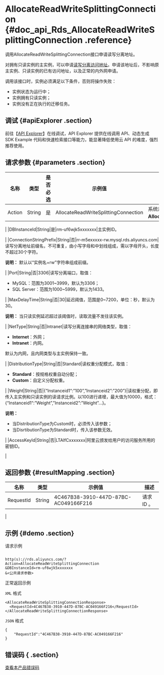 # AllocateReadWriteSplittingConnection {#doc_api_Rds_AllocateReadWriteSplittingConnection .reference}

调用AllocateReadWriteSplittingConnection接口申请读写分离地址。

对拥有只读实例的主实例，可以申请[读写分离访问地址](~~51073~~)。申请该地址后，不影响原主实例、只读实例的已有访问地址，以及正常的内外网申请。

调用该接口时，实例必须满足以下条件，否则将操作失败：

-   实例状态为运行中；
-   实例拥有只读实例；
-   实例没有正在执行的迁移任务。

## 调试 {#apiExplorer .section}

前往【[API Explorer](https://api.aliyun.com/#product=Rds&api=AllocateReadWriteSplittingConnection)】在线调试，API Explorer 提供在线调用 API、动态生成 SDK Example 代码和快速检索接口等能力，能显著降低使用云 API 的难度，强烈推荐使用。

## 请求参数 {#parameters .section}

|名称|类型|是否必选|示例值|描述|
|--|--|----|---|--|
|Action|String|是|AllocateReadWriteSplittingConnection|系统规定参数，取值：**AllocateReadWriteSplittingConnection**。

 |
|DBInstanceId|String|是|rm-uf6wjk5xxxxxxx|主实例ID。

 |
|ConnectionStringPrefix|String|否|rr-m5exxxxx-rw.mysql.rds.aliyuncs.com|读写分离地址前缀名，不可重复，由小写字母和中划线组成，需以字母开头，长度不超过30个字符。

 **说明：** 默认以“实例名+rw”字符串组成前缀。

 |
|Port|String|否|3306|读写分离端口，取值：

 -   MySQL：范围为3001~3999，默认为3306；
-   SQL Server：范围为1000~5999，默认为1433。

 |
|MaxDelayTime|String|否|30|延迟阈值，范围是0~7200，单位：秒，默认为30。

 **说明：** 当只读实例延迟超过该阈值时，读取流量不发往该实例。

 |
|NetType|String|否|Intranet|读写分离连接串的网络类型，取值：

 -   **Internet**：外网；
-   **Intranet**：内网。

 默认为内网，且内网类型与主实例保持一致。

 |
|DistributionType|String|否|Standard|读权重分配模式，取值：

 -   **Standard**：按规格权重自动分配；
-   **Custom**：自定义分配权重。

 |
|Weight|String|否|\{“Instanceid1“:”100”,”Instanceid2”:”200”\}|读权重分配，即传入主实例和只读实例的读请求比例。以100进行递增，最大值为10000，格式：\{“Instanceid1“:”Weight”,”Instanceid2”:”Weight”...\}。

 **说明：** 

-   当DistributionType为Custom时，必须传入该参数；
-   当DisrtibutionType为Standard时，传入该参数无效。

 |
|AccessKeyId|String|否|LTAIfCxxxxxxx|阿里云颁发给用户的访问服务所用的密钥ID。

 |

## 返回参数 {#resultMapping .section}

|名称|类型|示例值|描述|
|--|--|---|--|
|RequestId|String|4C467B38-3910-447D-87BC-AC049166F216|请求ID 。

 |

## 示例 {#demo .section}

请求示例

``` {#request_demo}

http(s)://rds.aliyuncs.com/?Action=AllocateReadWriteSplittingConnection
&DBInstanceId=rm-uf6wjk5xxxxxxx
&<公共请求参数>

```

正常返回示例

`XML` 格式

``` {#xml_return_success_demo}
<AllocateReadWriteSplittingConnectionResponse>
  <RequestId>4C467B38-3910-447D-87BC-AC049166F216</RequestId>
</AllocateReadWriteSplittingConnectionResponse>

```

`JSON` 格式

``` {#json_return_success_demo}
{
	"RequestId":"4C467B38-3910-447D-87BC-AC049166F216"
}
```

## 错误码 { .section}

[查看本产品错误码](https://error-center.aliyun.com/status/product/Rds)

